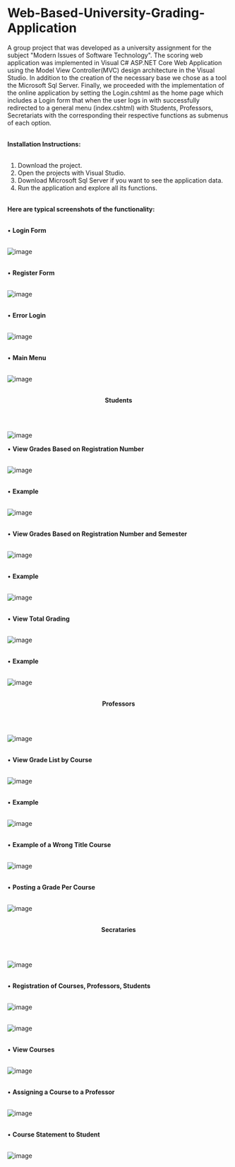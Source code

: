 # Web-Based-University-Grading-Application

A group project that was developed as a university assignment for the subject "Modern Issues of Software Technology". The scoring web application was implemented in Visual C# ASP.NET Core Web Application using the Model View Controller(ΜVC) design architecture in the Visual Studio. In addition to the creation of the necessary base we chose as a tool the Microsoft Sql Server. Finally, we proceeded with the implementation of the online application by setting the Login.cshtml as the home page which includes a Login form that when the user logs in with successfully redirected to a general menu (index.cshtml) with Students, Professors, Secretariats with the corresponding their respective functions as submenus of each option. </br> </br>

<b>Ιnstallation Ιnstructions:</b> </br> </br>

1. Download the project.
2. Open the projects with Visual Studio.
3. Download Microsoft Sql Server if you want to see the application data.
4. Run the application and explore all its functions. </br> </br>

<b>Here are typical screenshots of the functionality:</b>  </br> </br>

• <b>Login Form</b> </br> </br>

![image](https://github.com/user-attachments/assets/0c2e5818-3b95-4a21-89b8-ff78b8912cf3) </br> </br>

• <b>Register Form</b> </br> </br>

![image](https://github.com/user-attachments/assets/19a7a214-f912-449d-9404-bd92845e8708) </br> </br>

• <b>Error Login</b> </br> </br>

![image](https://github.com/user-attachments/assets/a70cb31c-cd80-494b-9cc2-b8f483cbd391) </br> </br>

• <b>Main Menu</b> </br> </br>

![image](https://github.com/user-attachments/assets/ae0c5f55-03b5-4e82-8d1f-8706343165f3) </br> </br>

<p align="center"><b>Students</b></p> </br> </br>

![image](https://github.com/user-attachments/assets/39cc8600-fed1-4fd2-802e-25359b3e9352)

• <b>View Grades Based on Registration Number</b> </br> </br>

![image](https://github.com/user-attachments/assets/77374df0-868e-48bd-a0e5-69d850abff94) </br> </br>

• <b>Example</b> </br> </br>

![image](https://github.com/user-attachments/assets/a8655d91-5f4b-4956-9ea3-fffb163665bd) </br> </br>

• <b>View Grades Based on Registration Number and Semester</b> </br> </br>

![image](https://github.com/user-attachments/assets/6f0e3363-a39c-4ddf-8c76-0d428633392f) </br> </br>

• <b>Example</b> </br> </br>

![image](https://github.com/user-attachments/assets/2bf9ab02-6692-4ef1-ba55-b7f86fdcb30e)  </br> </br>

• <b>View Total Grading</b> </br> </br>

![image](https://github.com/user-attachments/assets/99562118-a468-459a-aa9f-8d7fda0bbd6a) </br> </br>

• <b>Example</b> </br> </br>
 
![image](https://github.com/user-attachments/assets/60a3cdcb-ab50-4763-b543-95280eb9488e) </br> </br>

<p align="center"><b>Professors</b></p> </br> </br>

![image](https://github.com/user-attachments/assets/ae2601db-9458-4c29-9691-9ac4e1e00ec2) </br> </br>

• <b>View Grade List by Course</b> </br> </br>

![image](https://github.com/user-attachments/assets/64d04bdc-4718-4f46-bb1f-fb09a73ace55) </br> </br>

• <b>Example</b> </br> </br>

![image](https://github.com/user-attachments/assets/ec27beb7-d346-46c2-8c4a-2842965643a3) </br> </br>

• <b>Example of a Wrong Title Course</b> </br> </br>

![image](https://github.com/user-attachments/assets/9c6bebac-0bdd-4d6e-96ce-f7e3e618abc1) </br> </br>

• <b>Posting a Grade Per Course</b> </br> </br>

![image](https://github.com/user-attachments/assets/ee264407-955f-490c-9456-aef3f0da7cde) </br> </br>

<p align="center"><b>Secrataries</b></p> </br> </br>

![image](https://github.com/user-attachments/assets/7f5268aa-22c8-4ed9-a593-4f06bd01c0da) </br> </br>

• <b>Registration of Courses, Professors, Students</b> </br> </br>

![image](https://github.com/user-attachments/assets/d60f5815-9011-468c-8bc7-26abd153ba56) </br> </br>

![image](https://github.com/user-attachments/assets/6009fdef-487a-458b-bcc7-5f86205e92c2) </br> </br>

• <b>View Courses</b> </br> </br>

![image](https://github.com/user-attachments/assets/ec8890b9-a05c-4a0e-ae7c-cd7b11f4d836) </br> </br>

• <b>Assigning a Course to a Professor </b> </br> </br>

![image](https://github.com/user-attachments/assets/bd036021-40d8-4548-880e-4249403448dc) </br> </br>

• <b>Course Statement to Student </b> </br> </br>

![image](https://github.com/user-attachments/assets/aee36c23-8340-45dc-8ee7-0a51eeb07664)




 

















 




